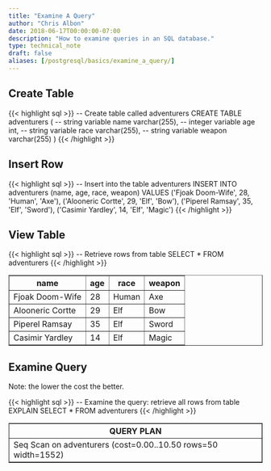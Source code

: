 ```yaml
---
title: "Examine A Query"
author: "Chris Albon"
date: 2018-06-17T00:00:00-07:00
description: "How to examine queries in an SQL database."
type: technical_note
draft: false
aliases: [/postgresql/basics/examine_a_query/]
---
```


## Create Table

{{< highlight sql >}}
-- Create table called adventurers
CREATE TABLE adventurers (
    -- string variable
    name varchar(255),
    -- integer variable
    age int,
    -- string variable
    race varchar(255),
    -- string variable
    weapon varchar(255)
)
{{< /highlight >}}

## Insert Row

{{< highlight sql >}}
-- Insert into the table adventurers
INSERT INTO adventurers (name, age, race, weapon)
VALUES ('Fjoak Doom-Wife', 28, 'Human', 'Axe'),
       ('Alooneric Cortte', 29, 'Elf', 'Bow'),
       ('Piperel Ramsay', 35, 'Elf', 'Sword'),
       ('Casimir Yardley', 14, 'Elf', 'Magic')
{{< /highlight >}}

## View Table

{{< highlight sql >}}
-- Retrieve rows from table
SELECT * FROM adventurers
{{< /highlight >}}
<table border="1" style="border-collapse:collapse">
<tr><th>name</th><th>age</th><th>race</th><th>weapon</th></tr>
<tr><td>Fjoak Doom-Wife</td><td>28</td><td>Human</td><td>Axe</td></tr>
<tr><td>Alooneric Cortte</td><td>29</td><td>Elf</td><td>Bow</td></tr>
<tr><td>Piperel Ramsay</td><td>35</td><td>Elf</td><td>Sword</td></tr>
<tr><td>Casimir Yardley</td><td>14</td><td>Elf</td><td>Magic</td></tr></table>

## Examine Query

Note: the lower the cost the better.

{{< highlight sql >}}
-- Examine the query: retrieve all rows from table
EXPLAIN SELECT * FROM adventurers
{{< /highlight >}}
<table border="1" style="border-collapse:collapse">
<tr><th>QUERY PLAN</th></tr>
<tr><td>Seq Scan on adventurers  (cost=0.00..10.50 rows=50 width=1552)</td></tr></table>
